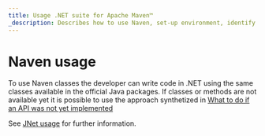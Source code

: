 ```yaml
---
title: Usage .NET suite for Apache Maven™
_description: Describes how to use Naven, set-up environment, identify the JVM and write good code
---
```


# Naven usage

To use Naven classes the developer can write code in .NET using the same classes available in the official Java packages.
If classes or methods are not available yet it is possible to use the approach synthetized in [What to do if an API was not yet implemented](https://jnet.masesgroup.com/articles/API_extensibility.html)

See [JNet usage](https://jnet.masesgroup.com/articles/usage.html) for further information.